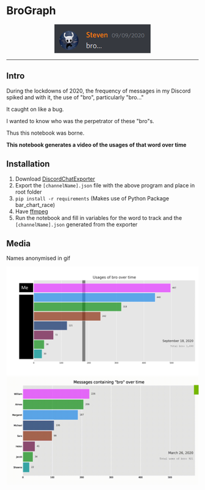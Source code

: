 # BroGraph

<p align="center">
  <img src="media/bro.png" width="auto" >
</p>

---

## Intro
During the lockdowns of 2020, the frequency of messages in my Discord spiked and with it, the use of "bro", particularly "bro..."

It caught on like a bug.

I wanted to know who was the perpetrator of these "bro"s.

Thus this notebook was borne.

**This notebook generates a video of the usages of that word over time**

## Installation

1. Download [DiscordChatExporter](https://github.com/Tyrrrz/DiscordChatExporter)
2. Export the `[channelName].json` file with the above program and place in root folder
3. `pip install -r requirements` (Makes use of Python Package bar_chart_race)
4. Have [ffmpeg](https://www.ffmpeg.org/)
5. Run the notebook and fill in variables for the word to track and the `[channelName].json` generated from the exporter

## Media
Names anonymised in gif
<p align="center">
  <img src="media/graphscreenshot.png" width="auto" >
  <img src="media/graph.gif" width="auto" >
</p>